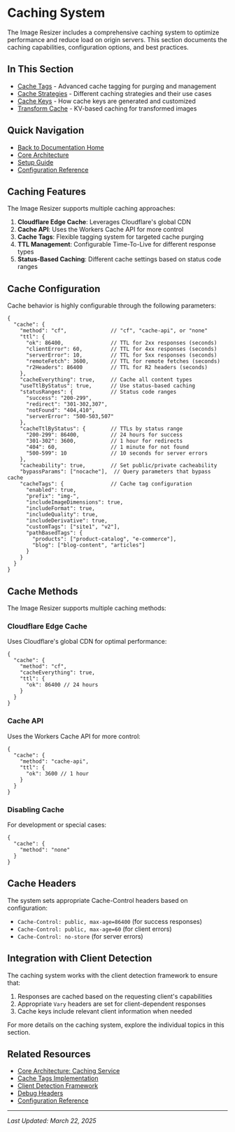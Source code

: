 # Caching System

The Image Resizer includes a comprehensive caching system to optimize performance and reduce load on origin servers. This section documents the caching capabilities, configuration options, and best practices.

## In This Section

- [Cache Tags](cache-tags.md) - Advanced cache tagging for purging and management
- [Cache Strategies](cache-strategies.md) - Different caching strategies and their use cases
- [Cache Keys](cache-keys.md) - How cache keys are generated and customized
- [Transform Cache](transform/index.md) - KV-based caching for transformed images

## Quick Navigation

- [Back to Documentation Home](../index.md)
- [Core Architecture](../core/architecture.md)
- [Setup Guide](../core/setup.md)
- [Configuration Reference](../core/configuration-reference.md)

## Caching Features

The Image Resizer supports multiple caching approaches:

1. **Cloudflare Edge Cache**: Leverages Cloudflare's global CDN
2. **Cache API**: Uses the Workers Cache API for more control
3. **Cache Tags**: Flexible tagging system for targeted cache purging
4. **TTL Management**: Configurable Time-To-Live for different response types
5. **Status-Based Caching**: Different cache settings based on status code ranges

## Cache Configuration

Cache behavior is highly configurable through the following parameters:

```jsonc
{
  "cache": {
    "method": "cf",              // "cf", "cache-api", or "none"
    "ttl": {
      "ok": 86400,               // TTL for 2xx responses (seconds)
      "clientError": 60,         // TTL for 4xx responses (seconds)
      "serverError": 10,         // TTL for 5xx responses (seconds)
      "remoteFetch": 3600,       // TTL for remote fetches (seconds)
      "r2Headers": 86400         // TTL for R2 headers (seconds)
    },
    "cacheEverything": true,     // Cache all content types
    "useTtlByStatus": true,      // Use status-based caching
    "statusRanges": {            // Status code ranges
      "success": "200-299",
      "redirect": "301-302,307",
      "notFound": "404,410",
      "serverError": "500-503,507"
    },
    "cacheTtlByStatus": {        // TTLs by status range
      "200-299": 86400,          // 24 hours for success
      "301-302": 3600,           // 1 hour for redirects
      "404": 60,                 // 1 minute for not found
      "500-599": 10              // 10 seconds for server errors
    },
    "cacheability": true,        // Set public/private cacheability
    "bypassParams": ["nocache"],  // Query parameters that bypass cache
    "cacheTags": {               // Cache tag configuration
      "enabled": true,
      "prefix": "img-",
      "includeImageDimensions": true,
      "includeFormat": true,
      "includeQuality": true,
      "includeDerivative": true,
      "customTags": ["site1", "v2"],
      "pathBasedTags": {
        "products": ["product-catalog", "e-commerce"],
        "blog": ["blog-content", "articles"]
      }
    }
  }
}
```

## Cache Methods

The Image Resizer supports multiple caching methods:

### Cloudflare Edge Cache

Uses Cloudflare's global CDN for optimal performance:

```jsonc
{
  "cache": {
    "method": "cf",
    "cacheEverything": true,
    "ttl": {
      "ok": 86400 // 24 hours
    }
  }
}
```

### Cache API

Uses the Workers Cache API for more control:

```jsonc
{
  "cache": {
    "method": "cache-api",
    "ttl": {
      "ok": 3600 // 1 hour
    }
  }
}
```

### Disabling Cache

For development or special cases:

```jsonc
{
  "cache": {
    "method": "none"
  }
}
```

## Cache Headers

The system sets appropriate Cache-Control headers based on configuration:

- `Cache-Control: public, max-age=86400` (for success responses)
- `Cache-Control: public, max-age=60` (for client errors)
- `Cache-Control: no-store` (for server errors)

## Integration with Client Detection

The caching system works with the client detection framework to ensure that:

1. Responses are cached based on the requesting client's capabilities
2. Appropriate `Vary` headers are set for client-dependent responses
3. Cache keys include relevant client information when needed

For more details on the caching system, explore the individual topics in this section.

## Related Resources

- [Core Architecture: Caching Service](../core/architecture.md#7-caching-service-cachets)
- [Cache Tags Implementation](../core/architecture.md#cache-tag-implementation-details)
- [Client Detection Framework](../client-detection/index.md)
- [Debug Headers](../debugging/debug-headers.md)
- [Configuration Reference](../core/configuration-reference.md)

---

*Last Updated: March 22, 2025*